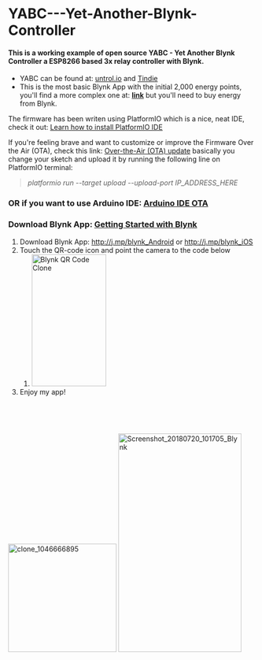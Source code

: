 # YABC---Yet-Another-Blynk-Controller
<h4>This is a working example of open source YABC - Yet Another Blynk Controller a ESP8266 based 3x relay controller with Blynk.</h4>
<ul>
<li>YABC can be found at:&nbsp;<a href="http://untrol.io/" rel="nofollow">untrol.io</a>&nbsp;and&nbsp;<a href="https://www.tindie.com/" rel="nofollow">Tindie</a></li>
<li>This is the most basic Blynk App with the initial 2,000 energy points, you'll find a more complex one at: <span style="text-decoration: underline;"><strong>link</strong></span> but you'll need to buy energy from Blynk.</li>
</ul>
<p>The firmware has been writen using PlatformIO which is a nice, neat IDE, check it out:&nbsp;<a href="https://platformio.org/platformio-ide" rel="nofollow">Learn how to install PlatformIO IDE</a></p>
<p>If you're feeling brave and want to customize or improve the Firmware Over the Air (OTA), check this link:&nbsp;<a title="Over-the-Air (OTA) update" href="http://docs.platformio.org/en/latest/platforms/espressif8266.html#over-the-air-ota-update" rel="nofollow">Over-the-Air (OTA) update</a>&nbsp;basically you change your sketch and upload it by running the following line on PlatformIO terminal:</p>
<blockquote>
<p><em>platformio run --target upload --upload-port IP_ADDRESS_HERE</em></p>
</blockquote>
<h3><a id="user-content-or-if-you-want-to-use-arduino-idearduino-ide-ota" class="anchor" href="https://github.com/ldab/MODBridge-and-Blynk/blob/master/README.md#or-if-you-want-to-use-arduino-idearduino-ide-ota" aria-hidden="true"></a>OR if you want to use Arduino IDE:&nbsp;<a href="https://arduino-esp8266.readthedocs.io/en/latest/ota_updates/readme.html#arduino-ide" rel="nofollow">Arduino IDE OTA</a></h3>
<h3><a id="user-content-download-blynk-app-getting-started-with-blynk" class="anchor" href="https://github.com/ldab/MODBridge-and-Blynk/blob/master/README.md#download-blynk-app-getting-started-with-blynk" aria-hidden="true"></a>Download Blynk App:&nbsp;<a href="https://www.blynk.cc/getting-started/" rel="nofollow"><strong>Getting Started with Blynk</strong></a></h3>
<ol>
<li>Download Blynk App: <a href="http://j.mp/blynk_Android">http://j.mp/blynk_Android</a> or <a href="http://j.mp/blynk_iOS">http://j.mp/blynk_iOS</a></li>
<li>Touch the QR-code icon and point the camera to the code below
<ol>
<li><img src="http://docs.blynk.cc/images/QR_button_edit.png" alt="Blynk QR Code Clone" width="151" height="268" /></li>
</ol>
</li>
<li>Enjoy my app!</li>
</ol>
<p>&nbsp;</p>
<p>&nbsp;</p>
<p><a href="https://imgbb.com/" rel="nofollow"><img src="https://image.ibb.co/goGmJz/clone_700992665.png" alt="clone_1046666895" width="220" height="220" border="0" data-canonical-src="https://image.ibb.co/icuMPJ/clone_1046666895.png" /></a>&nbsp;<a href="https://ibb.co/iXgPdd" rel="nofollow"><img src="https://preview.ibb.co/jtxMke/Screenshot_20180803_084913_Blynk.jpg" alt="Screenshot_20180720_101705_Blynk" width="250" height="444" border="0" data-canonical-src="https://preview.ibb.co/i1pXWy/Screenshot_20180720_101705_Blynk.jpg" /></a>&nbsp;</p>
